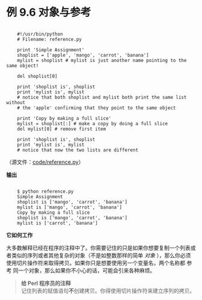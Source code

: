 # 例 9.6 对象与参考

```

    #!/usr/bin/python
    # Filename: reference.py
    
    print 'Simple Assignment'
    shoplist = ['apple', 'mango', 'carrot', 'banana']
    mylist = shoplist # mylist is just another name pointing to the same object!
    
    del shoplist[0]
    
    print 'shoplist is', shoplist
    print 'mylist is', mylist
    # notice that both shoplist and mylist both print the same list without
    # the 'apple' confirming that they point to the same object
    
    print 'Copy by making a full slice'
    mylist = shoplist[:] # make a copy by doing a full slice
    del mylist[0] # remove first item
    
    print 'shoplist is', shoplist
    print 'mylist is', mylist
    # notice that now the two lists are different

```

（源文件：[code/reference.py](http://woodpecker.org.cn/abyteofpython_cn/chinese/code/reference.py)）

**输出**

```

    $ python reference.py
    Simple Assignment
    shoplist is ['mango', 'carrot', 'banana']
    mylist is ['mango', 'carrot', 'banana']
    Copy by making a full slice
    shoplist is ['mango', 'carrot', 'banana']
    mylist is ['carrot', 'banana']

```

**它如何工作**

大多数解释已经在程序的注释中了。你需要记住的只是如果你想要复制一个列表或者类似的序列或者其他复杂的对象（不是如整数那样的简单 *对象* ），那么你必须使用切片操作符来取得拷贝。如果你只是想要使用另一个变量名，两个名称都 参考 同一个对象，那么如果你不小心的话，可能会引来各种麻烦。

> **给 Perl 程序员的注释**  
记住列表的赋值语句**不**创建拷贝。你得使用切片操作符来建立序列的拷贝。